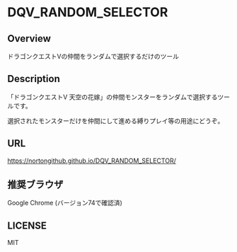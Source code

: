 DQV_RANDOM_SELECTOR
===

## Overview
ドラゴンクエストVの仲間をランダムで選択するだけのツール

## Description
「ドラゴンクエストV 天空の花嫁」の仲間モンスターをランダムで選択するツールです。

選択されたモンスターだけを仲間にして進める縛りプレイ等の用途にどうぞ。

## URL
https://nortongithub.github.io/DQV_RANDOM_SELECTOR/

## 推奨ブラウザ
Google Chrome (バージョン74で確認済)

## LICENSE
MIT
